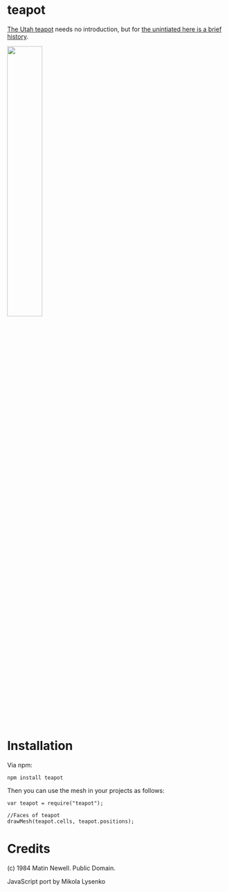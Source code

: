 teapot
======

[The Utah teapot](http://en.wikipedia.org/wiki/Utah_teapot) needs no introduction, but for [the unintiated here is a brief history](http://www.sjbaker.org/wiki/index.php?title=The_History_of_The_Teapot).

<img src="https://raw.github.com/mikolalysenko/teapot/master/CACMcover.512.jpg" width=40% style="margin-left:auto; margin-right:auto;">

Installation
============
Via npm:

    npm install teapot
    
Then you can use the mesh in your projects as follows:

    var teapot = require("teapot");
    
    //Faces of teapot
    drawMesh(teapot.cells, teapot.positions);



Credits
=======
(c) 1984 Matin Newell.  Public Domain.

JavaScript port by Mikola Lysenko